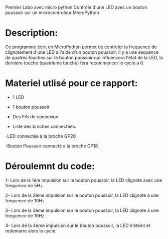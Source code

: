 Premier Labo avec micro python Contrôle d'une LED avec un bouton poussoir sur un microcontroleur MicroPython

# Description: 
Ce programme écrit en MicroPython permet de controler la frequence de clignotement d'une LED a l'aide d'un bouton poussoir. 
Il y a une sequence de quatres touches sur le bouton poussoir qui influencera l'état de la LED, la derniére touche (quatrième touche) fera recommencer le cycle a 0.

# Materiel utlisé pour ce rapport:

- 1 LED 

- 1 bouton poussoir 

- Des Fils de connexion 

- Liste des broches connectées: 

-LED connectée à la broche GP20 

-Bouton Poussoir connecté à la broche GP18

# Déroulemnt du code: 
1- Lors de la 1ère impulsion sur le bouton poussoir, la LED clignote avec une frequence de 5Hz.

2- Lors de la 2ème impulsion sur le bouton poussoir, la LED clignote à une frequence de 10Hz.

3- Lors de la 3ème impulsion sur le bouton poussoir, la LED clignote à une frequence de 16Hz. 

4- Lors de la 4ème impulsion sur le bouton poussoir, la LED s'éteint et redemarre alors le cycle.


